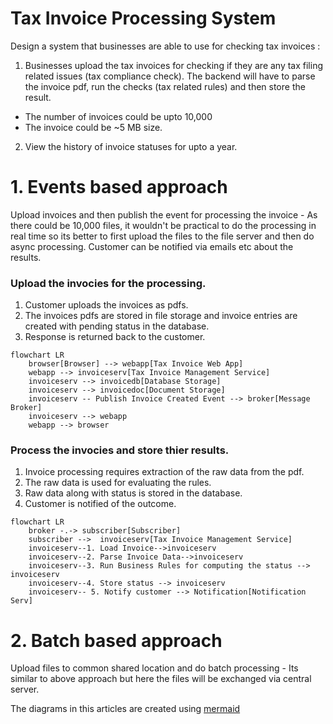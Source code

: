 # Tax Invoice Processing System

Design a system that businesses are able to use for checking tax invoices :
1. Businesses upload the tax invoices for checking if they are any tax filing related issues (tax compliance check). The backend will have to parse the invoice pdf, run the checks (tax related rules) and then store the result.
- The number of invoices could be upto 10,000
- The invoice could be ~5 MB size.
2. View the history of invoice statuses for upto a year.

# 1. Events based approach
Upload invoices and then publish the event for processing the invoice - As there could be 10,000 files, it wouldn't be practical to do the processing in real time so its better to first upload the files to the file server and then do async processing. Customer can be notified via emails etc about the results.

### Upload the invocies for the processing.
1. Customer uploads the invoices as pdfs.
2. The invoices pdfs are stored in file storage and invoice entries are created with pending status in the database.
3. Response is returned back to the customer.

```mermaid
flowchart LR
    browser[Browser] --> webapp[Tax Invoice Web App]
    webapp --> invoiceserv[Tax Invoice Management Service]
    invoiceserv --> invoicedb[Database Storage]
    invoiceserv --> invoicedoc[Document Storage]
    invoiceserv -- Publish Invoice Created Event --> broker[Message Broker]
    invoiceserv --> webapp
    webapp --> browser
```

### Process the invocies and store thier results.
1. Invoice processing requires extraction of the raw data from the pdf.
2. The raw data is used for evaluating the rules.
3. Raw data along with status is stored in the database.
4. Customer is notified of the outcome.

```mermaid
flowchart LR
    broker -.-> subscriber[Subscriber]
    subscriber -->  invoiceserv[Tax Invoice Management Service]
    invoiceserv--1. Load Invoice-->invoiceserv
    invoiceserv--2. Parse Invoice Data-->invoiceserv
    invoiceserv--3. Run Business Rules for computing the status --> invoiceserv
    invoiceserv--4. Store status --> invoiceserv
    invoiceserv-- 5. Notify customer --> Notification[Notification Serv]
```

# 2. Batch based approach
Upload files to common shared location and do batch processing - Its similar to above approach but here the files will be exchanged via central server.

The diagrams in this articles are created using [mermaid](https://mermaid.js.org/syntax/flowchart.html)